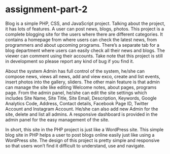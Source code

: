 # assignment-part-2
Blog is a simple PHP, CSS, and JavaScript project. Talking about the project, it has lots of features.
 A user can post news, blogs, photos. This project is a complete blogging site for the users where there are different categories.
 It contains a homepage from where users can check the latest news, from programmers and about upcoming programs. 
There’s a separate tab for a blog department where users can easily check all their news and blogs. The viewer can comment using their accounts. 
Take note that this project is still in development so please report any kind of bug if you find it.

About the system
Admin has full control of the system, he/she can compose news, views all news, add and view exco, 
create and list events, insert photos into the gallery, sliders.
 The other main feature is that admin can manage the site like editing  Welcome notes, about pages, programs page. 
From the admin panel, he/she can edit the site settings which includes Site Name, Site Title, Site Email, Description, 
Keywords, Google Analytics Code, Address, Contact details, Facebook Page ID, Twitter Account and Instagram Account.
 He/she can also add new Admin for the site, delete and list all admins. A responsive dashboard is provided in the admin panel for the easy management of the site.

In short, this site in the PHP project is just like a WordPress site. 
This simple blog site in PHP helps a user to post blogs online easily just like using a WordPress site. 
The design of this project is pretty simple and responsive so that users won’t find it difficult to understand, use and navigate.
